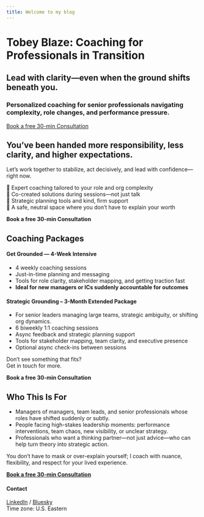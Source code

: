 ```yaml
---
title: Welcome to my blog
---
```


# Tobey Blaze: Coaching for Professionals in Transition

## **Lead with clarity—even when the ground shifts beneath you.**

### Personalized coaching for senior professionals navigating complexity, role changes, and performance pressure.

[Book a free 30-min Consultation](https://zcal.co/tobey)

## You’ve been handed more responsibility, less clarity, and higher expectations.

Let’s work together to stabilize, act decisively, and lead with confidence—right now.  
  
🌈 Expert coaching tailored to your role and org complexity  
🌈 Co-created solutions during sessions—not just talk  
🌈 Strategic planning tools and kind, firm support  
🌈 A safe, neutral space where you don’t have to explain your worth

**Book a free 30-min Consultation**

## Coaching Packages

#### **Get Grounded — 4-Week Intensive**

- 4 weekly coaching sessions
- Just-in-time planning and messaging
- Tools for role clarity, stakeholder mapping, and getting traction fast
- **Ideal for new managers or ICs suddenly accountable for outcomes**

#### **Strategic Grounding – 3-Month Extended Package**

- For senior leaders managing large teams, strategic ambiguity, or shifting org dynamics.
- 6 biweekly 1:1 coaching sessions
- Async feedback and strategic planning support
- Tools for stakeholder mapping, team clarity, and executive presence
- Optional async check-ins between sessions

Don’t see something that fits?  
Get in touch for more.

**Book a free 30-min Consultation**

## Who This Is For

- Managers of managers, team leads, and senior professionals whose roles have shifted suddenly or subtly.
- People facing high-stakes leadership moments: performance interventions, team chaos, new visibility, or unclear strategy.
- Professionals who want a thinking partner—not just advice—who can help turn theory into strategic action.

You don’t have to mask or over-explain yourself; I coach with nuance, flexibility, and respect for your lived experience.

[**Book a free 30-min Consultation**](https://zcal.co/tobey)

#### Contact

[LinkedIn](https://www.linkedin.com/in/tobeyaumann) / [](https://tobeyblaze.wordpress.com/#)[Bluesky](https://bsky.app/profile/tobeyblaze.bsky.social)  
Time zone: U.S. Eastern
